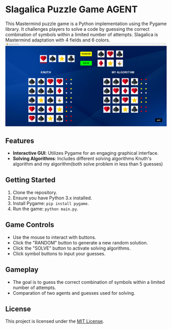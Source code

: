 # Slagalica Puzzle Game AGENT

This Mastermind puzzle game is a Python implementation using the Pygame library. It challenges players to solve a code by guessing the correct combination of symbols within a limited number of attempts.
Slagalica is Mastermind adaptation with 4 fields and 6 colors.
![Game Screenshot](imgs/game_screenshot.png)

## Features
- **Interactive GUI**: Utilizes Pygame for an engaging graphical interface.
- **Solving Algorithms**: Includes different solving algorithms Knuth's algorithm and my algorithm(both solve problem in less than 5 guesses)

## Getting Started
1. Clone the repository.
2. Ensure you have Python 3.x installed.
3. Install Pygame: `pip install pygame`.
4. Run the game: `python main.py`.

## Game Controls
- Use the mouse to interact with buttons.
- Click the "RANDOM" button to generate a new random solution.
- Click the "SOLVE" button to activate solving algorithms.
- Click symbol buttons to input your guesses.

## Gameplay
- The goal is to guess the correct combination of symbols within a limited number of attempts.
- Comparation of two agents and guesses used for solving.

## License
This project is licensed under the [MIT License](LICENSE).

